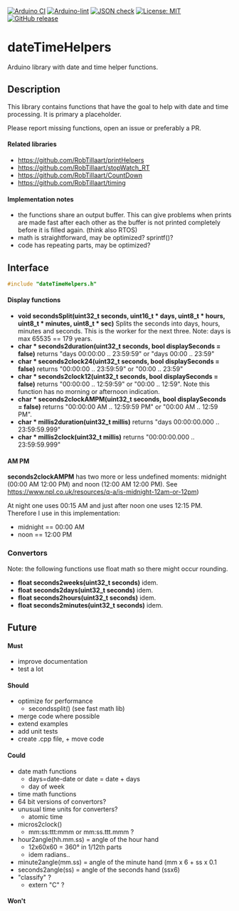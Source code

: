 
[![Arduino CI](https://github.com/RobTillaart/dateTimeHelpers/workflows/Arduino%20CI/badge.svg)](https://github.com/marketplace/actions/arduino_ci)
[![Arduino-lint](https://github.com/RobTillaart/dateTimeHelpers/actions/workflows/arduino-lint.yml/badge.svg)](https://github.com/RobTillaart/dateTimeHelpers/actions/workflows/arduino-lint.yml)
[![JSON check](https://github.com/RobTillaart/dateTimeHelpers/actions/workflows/jsoncheck.yml/badge.svg)](https://github.com/RobTillaart/dateTimeHelpers/actions/workflows/jsoncheck.yml)
[![License: MIT](https://img.shields.io/badge/license-MIT-green.svg)](https://github.com/RobTillaart/dateTimeHelpers/blob/master/LICENSE)
[![GitHub release](https://img.shields.io/github/release/RobTillaart/dateTimeHelpers.svg?maxAge=3600)](https://github.com/RobTillaart/dateTimeHelpers/releases)


# dateTimeHelpers

Arduino library with date and time helper functions.

## Description

This library contains functions that have the goal to help with date and time processing.
It is primary a placeholder.

Please report missing functions, open an issue or preferably a PR.


#### Related libraries

- https://github.com/RobTillaart/printHelpers
- https://github.com/RobTillaart/stopWatch_RT
- https://github.com/RobTillaart/CountDown
- https://github.com/RobTillaart/timing


#### Implementation notes

- the functions share an output buffer.
This can give problems when prints are made fast after each other as the buffer
 is not printed completely before it is filled again. (think also RTOS)
- math is straightforward, may be optimized? sprintf()?
- code has repeating parts, may be optimized?


## Interface

```cpp
#include "dateTimeHelpers.h"
```

#### Display functions

- **void secondsSplit(uint32_t seconds, uint16_t \* days, uint8_t \* hours, uint8_t \* minutes, uint8_t \* sec)** Splits the seconds into days, hours, minutes and seconds. 
This is the worker for the next three. 
Note: days is max 65535 == 179 years.
- **char \* seconds2duration(uint32_t seconds, bool displaySeconds = false)** returns "days 00:00:00 .. 23:59:59" or "days 00:00 .. 23:59"
- **char \* seconds2clock24(uint32_t seconds, bool displaySeconds = false)** returns "00:00:00 .. 23:59:59" or "00:00 .. 23:59"
- **char \* seconds2clock12(uint32_t seconds, bool displaySeconds = false)** returns "00:00:00 .. 12:59:59" or "00:00 .. 12:59". 
Note this function has no morning or afternoon indication.
- **char \* seconds2clockAMPM(uint32_t seconds, bool displaySeconds = false)** returns "00:00:00 AM .. 12:59:59 PM" or "00:00 AM .. 12:59 PM". 
- **char \* millis2duration(uint32_t millis)** returns "days 00:00:00.000 .. 23:59:59.999"
- **char \* millis2clock(uint32_t millis)** returns "00:00:00.000 .. 23:59:59.999"


#### AM PM 

**seconds2clockAMPM** has two more or less undefined moments: midnight (00:00 AM 12:00 PM) and noon (12:00 AM 12:00 PM).
See https://www.npl.co.uk/resources/q-a/is-midnight-12am-or-12pm)

At night one uses 00:15 AM and just after noon one uses 12:15 PM.
Therefore I use in this implementation:
- midnight == 00:00 AM 
- noon == 12:00 PM


### Convertors

Note: the following functions use float math so there might occur rounding.

- **float seconds2weeks(uint32_t seconds)** idem.
- **float seconds2days(uint32_t seconds)** idem.
- **float seconds2hours(uint32_t seconds)** idem.
- **float seconds2minutes(uint32_t seconds)** idem.


## Future

#### Must

- improve documentation
- test a lot

#### Should 

- optimize for performance
  - secondssplit() (see fast math lib)
- merge code where possible
- extend examples
- add unit tests
- create .cpp file, + move code


#### Could

- date math functions 
  - days=date-date or date = date + days
  - day of week
- time math functions
- 64 bit versions of convertors?
- unusual time units for converters?
  - atomic time
- micros2clock()
  - mm:ss:ttt:mmm or mm:ss.ttt.mmm ?
- hour2angle(hh.mm.ss) = angle of the hour hand
  - 12x60x60 = 360° in 1/12th parts
  - idem radians..
- minute2angle(mm.ss) = angle of the minute hand (mm x 6 + ss x 0.1
- seconds2angle(ss) = angle of the seconds hand (ssx6)
- "classify" ?
  - extern "C" ?

#### Won't


